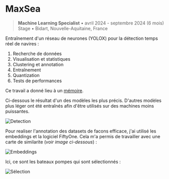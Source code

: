 # MaxSea

> **Machine Learning Specialist** • avril 2024 - septembre 2024 (6 mois)  
> Stage • Bidart, Nouvelle-Aquitaine, France

Entraînement d'un réseau de neurones (YOLOX) pour la détection temps réel de navires :

1. Recherche de données
2. Visualisation et statistiques
3. Clustering et annotation
4. Entraînement
5. Quantization
6. Tests de performances

Ce travail a donné lieu à un [mémoire](/documents/memoire.pdf).

Ci-dessous le résultat d'un des modèles les plus précis. D'autres modèles plus léger ont été entraînés afin d'être utilisés sur des machines moins puissantes.

![Detection](/img/detected.png)

Pour realiser l'annotation des datasets de facons efficace, j'ai utilisé les embeddings et la logiciel FiftyOne. Cela m'a permis de travailler avec une carte de similarite (*voir image ci-dessous*) :

![Embeddings](/img/clustering_interface.png)

Ici, ce sont les bateaux pompes qui sont sélectionnés :

![Sélection](/img/bateaux_pompiers.png)